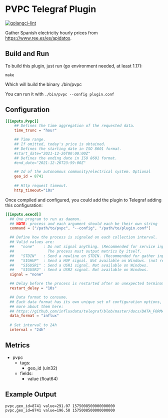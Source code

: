 # PVPC Telegraf Plugin

[![golangci-lint](https://github.com/MrMarble/pvpc-telegraf-plugin/actions/workflows/lint.yml/badge.svg)](https://github.com/MrMarble/pvpc-telegraf-plugin/actions/workflows/lint.yml)

Gather Spanish electricity hourly prices from https://www.ree.es/es/apidatos.

## Build and Run

To build this plugin, just run (go environment needed, at least 1.17):

```
make
```

Which will build the binary ./bin/pvpc

You can run it with `./bin/pvpc --config plugin.conf`

## Configuration

```toml
[[inputs.Pvpc]]
	## Defines the time aggregation of the requested data.
	time_trunc = "hour"

	## Time range. 
	## If omitted, today's price is obtained.
	## Defines the starting date in ISO 8601 format.
	#start_date="2021-12-26T00:00:00Z"
	## Defines the ending date in ISO 8601 format.
	#end_date="2021-12-26T23:59:00Z"

	## Id of the autonomous community/electrical system. Optional
	geo_id = 8741
	
	## Http request timeout.
	http_timeout="10s"

```

Once compiled and configured, you could add the plugin to Telegraf adding this configuration:

```toml
[[inputs.execd]]
  ## One program to run as daemon.
  ## NOTE: process and each argument should each be their own string
  command = ["/path/to/pvpc", "--config", "/path/to/plugin.conf"]

  ## Define how the process is signaled on each collection interval.
  ## Valid values are:
  ##   "none"    : Do not signal anything. (Recommended for service inputs)
  ##               The process must output metrics by itself.
  ##   "STDIN"   : Send a newline on STDIN. (Recommended for gather inputs)
  ##   "SIGHUP"  : Send a HUP signal. Not available on Windows. (not recommended)
  ##   "SIGUSR1" : Send a USR1 signal. Not available on Windows.
  ##   "SIGUSR2" : Send a USR2 signal. Not available on Windows.
  signal = "none"

  ## Delay before the process is restarted after an unexpected termination
  restart_delay = "10s"

  ## Data format to consume.
  ## Each data format has its own unique set of configuration options, read
  ## more about them here:
  ## https://github.com/influxdata/telegraf/blob/master/docs/DATA_FORMATS_INPUT.md
  data_format = "influx"
  
  # Set interval to 24h
  interval = "24h"
```

## Metrics

- pvpc
    - tags:
        - geo_id (uin32)
    - fields:
        - value (float64)

## Example Output

```
pvpc,geo_id=8741 value=291.07 1575008500000000000
pvpc,geo_id=8741 value=196.58 1575008500000000000
```

